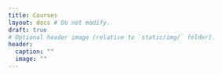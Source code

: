 ```yaml
---
title: Courses
layout: docs # Do not modify.
draft: true
# Optional header image (relative to `static/img/` folder).
header:
  caption: ""
  image: ""
---
```

